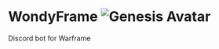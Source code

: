 # WondyFrame <img src="https://i.imgur.com/aalB0ZK.png" alt="Genesis Avatar"/>

Discord bot for Warframe
